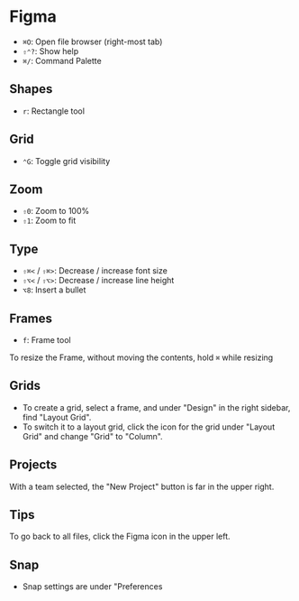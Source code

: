 # Figma

- `⌘O`: Open file browser (right-most tab)
- `⇧⌃?`: Show help
- `⌘/`: Command Palette

## Shapes

- `r`: Rectangle tool

## Grid

- `⌃G`: Toggle grid visibility

## Zoom

- `⇧0`: Zoom to 100%
- `⇧1`: Zoom to fit

## Type

- `⇧⌘<` / `⇧⌘>`: Decrease / increase font size
- `⇧⌥<` / `⇧⌥>`: Decrease / increase line height
- `⌥8`: Insert a bullet

## Frames

- `f`: Frame tool

To resize the Frame, without moving the contents, hold `⌘` while resizing

## Grids

- To create a grid, select a frame, and under "Design" in the right sidebar, find "Layout Grid".
- To switch it to a layout grid, click the icon for the grid under "Layout Grid" and change "Grid" to "Column".

## Projects

With a team selected, the "New Project" button is far in the upper right.

## Tips

To go back to all files, click the Figma icon in the upper left.

## Snap

- Snap settings are under "Preferences
